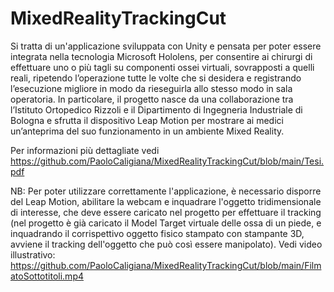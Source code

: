 # MixedRealityTrackingCut

Si tratta di un'applicazione sviluppata con Unity e pensata per poter essere integrata nella tecnologia Microsoft Hololens, per 
consentire ai chirurgi di effettuare uno o più tagli su componenti ossei virtuali, sovrapposti a quelli reali, ripetendo l’operazione 
tutte le volte che si desidera e registrando l’esecuzione migliore in modo da rieseguirla allo stesso modo in sala operatoria.
In particolare, il progetto nasce da una collaborazione tra l’Istituto Ortopedico Rizzoli e il Dipartimento di Ingegneria Industriale di Bologna
e sfrutta il dispositivo Leap Motion per mostrare ai medici un’anteprima del suo funzionamento in un ambiente Mixed Reality.

Per informazioni più dettagliate vedi https://github.com/PaoloCaligiana/MixedRealityTrackingCut/blob/main/Tesi.pdf


NB:
Per poter utilizzare correttamente l'applicazione, è necessario disporre del Leap Motion, abilitare la webcam e inquadrare l'oggetto tridimensionale di interesse, che deve essere caricato nel progetto per effettuare il tracking (nel progetto è già caricato il Model Target virtuale delle ossa di un piede, e inquadrando il corrispettivo oggetto fisico stampato con stampante 3D, avviene il tracking dell'oggetto che può così essere manipolato). 
Vedi video illustrativo: https://github.com/PaoloCaligiana/MixedRealityTrackingCut/blob/main/FilmatoSottotitoli.mp4
